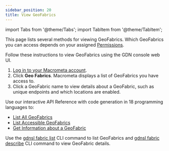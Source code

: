 ```yaml
---
sidebar_position: 20
title: View GeoFabrics
---
```


import Tabs from '@theme/Tabs';
import TabItem from '@theme/TabItem';

This page lists several methods for viewing GeoFabrics. Which GeoFabrics you can access depends on your assigned [Permissions](../account-management/permissions/index.md).

<Tabs groupId="operating-systems">
<TabItem value="console" label="Web Console">

Follow these instructions to view GeoFabrics using the GDN console web UI.

1. [Log in to your Macrometa account](https://auth.paas.macrometa.io/).
1. Click **Geo Fabrics**. Macrometa displays a list of GeoFabrics you have access to.
1. Click a GeoFabric name to view details about a GeoFabric, such as unique endpoints and which locations are enabled.

</TabItem>
<TabItem value="api" label="REST API">

Use our interactive API Reference with code generation in 18 programming languages to:

- [List All GeoFabrics](https://macrometa.com/docs/api#/operations/ListOfGeo-fabrics)
- [List Accessible GeoFabrics](https://macrometa.com/docs/api#/operations/ListOfGeo-fabrics)
- [Get Information about a GeoFabric](https://macrometa.com/docs/api#/operations/InformationOfTheGeo-fabric)

</TabItem>
<TabItem value="cli" label="CLI">

Use the [gdnsl fabric list](../cli/fabrics-cli.md#gdnsl-fabric-list) CLI command to list GeoFabrics and [gdnsl fabric describe](../cli/fabrics-cli.md#gdnsl-fabric-describe) CLI command to view GeoFabric details.

</TabItem>
</Tabs>
